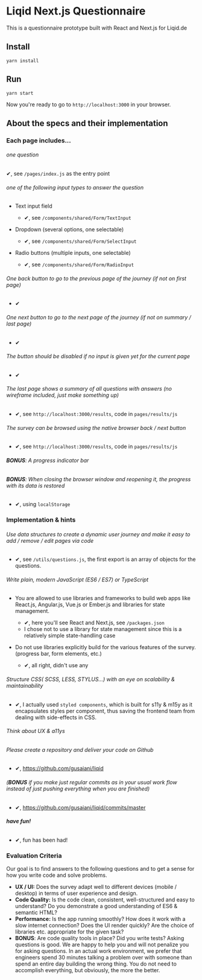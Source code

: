 # Liqid Next.js Questionnaire

This is a questionnaire prototype built with React and Next.js for Liqid.de

## Install

`yarn install`

## Run

`yarn start`

Now you're ready to go to `http://localhost:3000` in your browser.

## About the specs and their implementation

### Each page includes...

###### one question

✔, see `/pages/index.js` as the entry point

###### one of the following input types to answer the question

  * Text input field
    * ✔, see `/components/shared/Form/TextInput`

  * Dropdown (several options, one selectable)
    * ✔, see `/components/shared/Form/SelectInput`

  * Radio buttons (multiple inputs, one selectable)
    * ✔, see `/components/shared/Form/RadioInput`

###### One back button to go to the previous page of the journey (if not on first page)
  * ✔

###### One next button to go to the next page of the journey (if not on summary / last page)
  * ✔

###### The button should be disabled if no input is given yet for the current page
  * ✔

###### The last page shows a summary of all questions with answers (no wireframe included, just make something up)
  * ✔, see `http://localhost:3000/results`, code in `pages/results/js`

###### The survey can be browsed using the native browser back / next button
  * ✔, see `http://localhost:3000/results`, code in `pages/results/js`

###### **BONUS**: A progress indicator bar

###### **BONUS**: When closing the browser window and reopening it, the progress with its data is restored
  * ✔, using `localStorage`

### Implementation & hints

###### Use data structures to create a dynamic user journey and make it easy to add / remove / edit pages via code
  * ✔, see `/utils/questions.js`, the first export is an array of objects for the questions.

###### Write plain, modern JavaScript (ES6 / ES7) or TypeScript
  * You are allowed to use libraries and frameworks to build web apps like React.js, Angular.js, Vue.js or Ember.js and libraries for state management.
    * ✔, here you'll see React and Next.js, see `/packages.json`
    * I chose not to use a library for state management since this is a relatively simple state-handling case

  * Do not use libraries explicitly build for the various features of the survey. (progress bar, form elements, etc.)
    * ✔, all right, didn't use any

###### Structure CSS( SCSS, LESS, STYLUS...) with an eye on scalability & maintainability
  * ✔, I actually used `styled components`, which is built for s11y & m15y as it encapsulates styles per component, thus saving the frontend team from dealing with side-effects in CSS.

###### Think about UX & a11ys

###### Please create a repository and deliver your code on Github
  * ✔, https://github.com/gusaiani/liqid

###### (**BONUS** if you make just regular commits as in your usual work flow instead of just pushing everything when you are finished)
  * ✔, https://github.com/gusaiani/liqid/commits/master

###### **have fun!**
  * ✔, fun has been had!

### Evaluation Criteria

Our goal is to find answers to the following questions and to get a sense for how you write code and solve problems.

  * **UX / UI:** Does the survey adapt well to different devices (mobile / desktop) in terms of user experience and design.
  * **Code Quality:** Is the code clean, consistent, well-structured and easy to understand? Do you demonstrate a good understanding of ES6 & semantic HTML?
  * **Performance:** Is the app running smoothly? How does it work with a slow internet connection? Does the UI render quickly? Are the choice of libraries etc. appropriate for the given task?
  * **BONUS**: Are code quality tools in place? Did you write tests?
Asking questions is good. We are happy to help you and will not penalize you for asking questions. In an actual work environment, we prefer that engineers spend 30 minutes talking a problem over with someone than spend an entire day building the wrong thing.
You do not need to accomplish everything, but obviously, the more the better.
